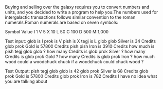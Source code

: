 
Buying and selling over the galaxy requires you to convert numbers and units, and you decided to write a program to help you.The numbers used for intergalactic transactions follows similar convention to the roman numerals.Roman numerals are based on seven symbols:

Symbol	Value
I	1
V	5
X	10
L	50
C	100
D	500
M	1,000


Test input:
glob is I
prok is V
pish is X
tegj is L
glob glob Silver is 34 Credits
glob prok Gold is 57800 Credits
pish pish Iron is 3910 Credits
how much is pish tegj glob glob ?
how many Credits is glob prok Silver ?
how many Credits is glob prok Gold ?
how many Credits is glob prok Iron ?
how much wood could a woodchuck chuck if a woodchuck could chuck wood ?

Test Output:
pish tegj glob glob is 42
glob prok Silver is 68 Credits
glob prok Gold is 57800 Credits
glob prok Iron is 782 Credits
I have no idea what you are talking about
